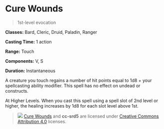 # Cure Wounds

> 1st-level evocation

**Classes:** Bard, Cleric, Druid, Paladin, Ranger

**Casting Time:** 1 action

**Range:** Touch

**Components:** V, S

**Duration:** Instantaneous

A creature you touch regains a number of hit points equal to 1d8 + your spellcasting ability modifier. This spell has no effect on undead or constructs.

At Higher Levels. When you cast this spell using a spell slot of 2nd level or higher, the healing increases by 1d8 for each slot level above 1st.

> [![](https://i.creativecommons.org/l/by/4.0/80x15.png)]((http://creativecommons.org/licenses/by/4.0/)) [Cure Wounds](https://github.com/oznogon/cc-srd5/blob/main/cc-srd5.md#cure-wounds) and **cc-srd5** are licensed under [Creative Commons Attribution 4.0]((http://creativecommons.org/licenses/by/4.0/)) licenses.